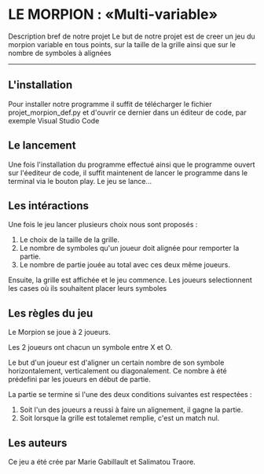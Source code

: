 # LE MORPION : «Multi-variable»

Description bref de notre projet
Le but de notre projet est de creer un jeu du morpion variable en tous points, sur la taille de la grille ainsi que sur le nombre de symboles à alignées
***

## L'installation

Pour installer notre programme il suffit de télécharger le fichier projet_morpion_def.py et d'ouvrir ce dernier dans un éditeur de code, par exemple Visual Studio Code


## Le lancement

Une fois l'installation du programme effectué ainsi que le programme ouvert sur l'éediteur de code, il suffit maintenent de lancer le programme dans le terminal via le bouton play. Le jeu se lance...


## Les intéractions

Une fois le jeu lancer plusieurs choix nous sont proposés :
1. Le choix de la taille de la grille.
2. Le nombre de symboles qu'un joueur doit alignée pour remporter la partie.
3. Le nombre de partie jouée au total avec ces deux même joueurs.

Ensuite, la grille est affichée et le jeu commence.
Les joueurs selectionnent les cases où ils souhaitent placer leurs symboles


## Les règles du jeu
Le Morpion se joue à 2 joueurs.

Les 2 joueurs ont chacun un symbole entre X et O.

Le but d'un joueur est d'aligner un certain nombre de son symbole horizontalement, verticalement ou diagonalement. Ce nombre à été prédefini par les joueurs en début de partie. 

La partie se termine si l'une des deux conditions suivantes est respectées : 
1. Soit l'un des joueurs a reussi à faire un alignement, il gagne la partie.
2. Soit lorsque la grille est totalemet remplie, c'est un match nul. 

## Les auteurs
Ce jeu a été crée par Marie Gabillault et Salimatou Traore.
